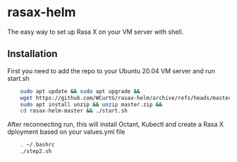 # rasax-helm

The easy way to set up Rasa X on your VM server with shell. 


## Installation 

First you need to add the repo to your Ubuntu 20.04 VM server and run start.sh


```bash 
    sudo apt update && sudo apt upgrade &&
    wget https://github.com/WCurtG/rasax-helm/archive/refs/heads/master.zip &&
    sudo apt install unzip && unzip master.zip &&
    cd rasax-helm-master && ./start.sh
```

After reconnecting run, this will install Octant, Kubectl and create a Rasa X dployment based on your values.yml file 

```bash 
    . ~/.bashrc
    ./step2.sh
```
